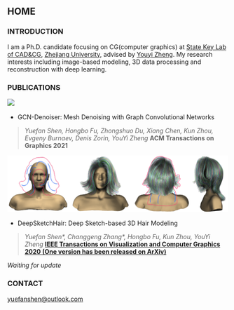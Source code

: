 ## HOME

### INTRODUCTION

I am a Ph.D. candidate focusing on CG(computer graphics) at [State Key Lab of CAD&CG](http://www.cad.zju.edu.cn/english.html), [Zhejiang University](http://www.zju.edu.cn/english/), advised by [Youyi Zheng](http://www.youyizheng.net/).
My research interests including image-based modeling, 3D data processing and reconstruction with deep learning.

### PUBLICATIONS

![](/img/GCNDenoiserTeaser.png)

- GCN-Denoiser: Mesh Denoising with Graph Convolutional Networks
> *Yuefan Shen, Hongbo Fu, Zhongshuo Du, Xiang Chen, Kun Zhou, Evgeny Burnaev, Denis Zorin, YouYi Zheng*
> **ACM Transactions on Graphics 2021**

![](/img/DeepSketchHairTeaser.png)

- DeepSketchHair: Deep Sketch-based 3D Hair Modeling
> *Yuefan Shen\*, Changgeng Zhang\*, Hongbo Fu, Kun Zhou, YouYi Zheng*
> [**IEEE Transactions on Visualization and Computer Graphics 2020 (One version has been released on ArXiv)**](https://arxiv.org/abs/1908.07198)

*Waiting for update*

### CONTACT

yuefanshen@outlook.com
